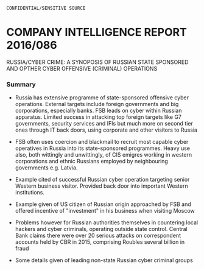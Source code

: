 ```
CONFIDENTIAL/SENSITIVE SOURCE
```

# COMPANY INTELLIGENCE REPORT 2016/086

RUSSIA/CYBER CRIME: A SYNOPOSIS OF RUSSIAN STATE SPONSORED AND OPTHER CYBER OFFENSIVE \(CRIMINAL\) OPERATIONS

### Summary

* Russia has extensive programme of state-sponsored offensive cyber   operations. External targets include foreign governments and big   corporations, especially banks. FSB leads on cyber within Russian   apparatus. Limited success in attacking top foreign targets like G7   governments, security services and IFIs but much more on second tier   ones through IT back doors, using corporate and other visitors to Russia

* FSB often uses coercion and blackmail to recruit most capable cyber operatives in Russia into its state-sponsored programmes. Heavy use also, both wittingly and unwittingly, of CIS emigres working in western corporations and ethnic Russians employed by neighbouring governments e.g. Latvia.

* Example cited of successful Russian cyber operation targeting senior Western business visitor. Provided back door into important Western institutions.  

* Example given of US citizen of Russian origin approached by FSB and offered incentive of "investment" in his business when visiting Moscow

* Problems however for Russian authorities themselves in countering local hackers and cyber criminals, operating outside state control. Central Bank claims there were over 20 serious attacks on correspondent accounts held by CBR in 2015, comprising Roubles several billion in fraud 

* Some details given of leading non-state Russian cyber criminal groups 





